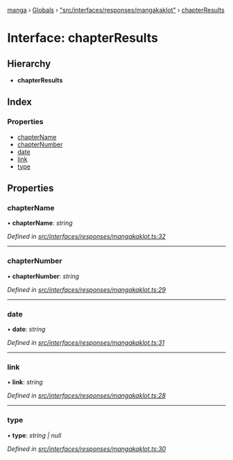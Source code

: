[manga](../README.md) › [Globals](../globals.md) › ["src/interfaces/responses/mangakaklot"](../modules/_src_interfaces_responses_mangakaklot_.md) › [chapterResults](_src_interfaces_responses_mangakaklot_.chapterresults.md)

# Interface: chapterResults

## Hierarchy

* **chapterResults**

## Index

### Properties

* [chapterName](_src_interfaces_responses_mangakaklot_.chapterresults.md#chaptername)
* [chapterNumber](_src_interfaces_responses_mangakaklot_.chapterresults.md#chapternumber)
* [date](_src_interfaces_responses_mangakaklot_.chapterresults.md#date)
* [link](_src_interfaces_responses_mangakaklot_.chapterresults.md#link)
* [type](_src_interfaces_responses_mangakaklot_.chapterresults.md#type)

## Properties

###  chapterName

• **chapterName**: *string*

*Defined in [src/interfaces/responses/mangakaklot.ts:32](https://github.com/tushar1210/manga-node/blob/fed3e48/src/interfaces/responses/mangakaklot.ts#L32)*

___

###  chapterNumber

• **chapterNumber**: *string*

*Defined in [src/interfaces/responses/mangakaklot.ts:29](https://github.com/tushar1210/manga-node/blob/fed3e48/src/interfaces/responses/mangakaklot.ts#L29)*

___

###  date

• **date**: *string*

*Defined in [src/interfaces/responses/mangakaklot.ts:31](https://github.com/tushar1210/manga-node/blob/fed3e48/src/interfaces/responses/mangakaklot.ts#L31)*

___

###  link

• **link**: *string*

*Defined in [src/interfaces/responses/mangakaklot.ts:28](https://github.com/tushar1210/manga-node/blob/fed3e48/src/interfaces/responses/mangakaklot.ts#L28)*

___

###  type

• **type**: *string | null*

*Defined in [src/interfaces/responses/mangakaklot.ts:30](https://github.com/tushar1210/manga-node/blob/fed3e48/src/interfaces/responses/mangakaklot.ts#L30)*
